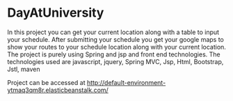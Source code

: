 # DayAtUniversity
In this project you can get your current location along with a table to input your schedule. After submitting your schedule you get your google maps to show your routes to your schedule location along with your current location. The project is purely using Spring and jsp and front end technologies.
The technologies used are 
javascript,
jquery,
Spring MVC,
Jsp,
Html,
Bootstrap,
Jstl,
maven

Project can be accessed at 
http://default-environment-ytmaq3qm8r.elasticbeanstalk.com/

